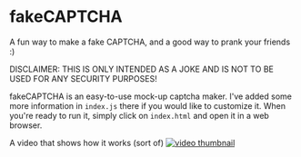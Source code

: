 # fakeCAPTCHA
A fun way to make a fake CAPTCHA, and a good way to prank your friends :)

DISCLAIMER: THIS IS ONLY INTENDED AS A JOKE AND IS NOT TO BE USED FOR ANY SECURITY PURPOSES!

fakeCAPTCHA is an easy-to-use mock-up captcha maker. I've added some more information in `index.js` there if you would like to customize it. When you're ready to run it, simply click on `index.html` and open it in a web browser.

A video that shows how it works (sort of)
[![video thumbnail](https://img.youtube.com/vi/VxlVs47R1TI/0.jpg)](https://www.youtube.com/watch?v=VxlVs47R1TI)
